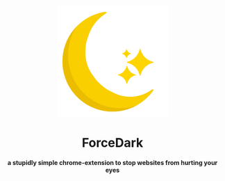 <div align="center">
    <img src="assets/icon_fullsize.png" width = 256>
    <h1>ForceDark</h1>
    <h4>a stupidly simple chrome-extension to stop websites from hurting your eyes</h4>
</div>

